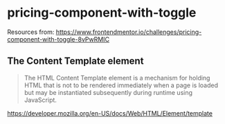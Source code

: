 # pricing-component-with-toggle

Resources from: 
https://www.frontendmentor.io/challenges/pricing-component-with-toggle-8vPwRMIC

## The Content Template element
  
  > The HTML Content Template element is a mechanism for holding HTML that is not to be rendered immediately when a page is loaded but may be instantiated subsequently during runtime using JavaScript.


https://developer.mozilla.org/en-US/docs/Web/HTML/Element/template
